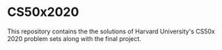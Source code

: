 # CS50x2020
This repository contains the the solutions of Harvard University's CS50x 2020 problem sets along with the final project.